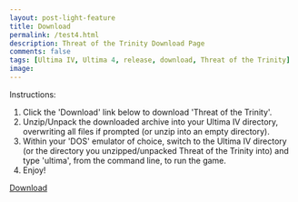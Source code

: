 ```yaml
---
layout: post-light-feature
title: Download
permalink: /test4.html
description: Threat of the Trinity Download Page
comments: false
tags: [Ultima IV, Ultima 4, release, download, Threat of the Trinity]
image: 
---
```


Instructions:

1. Click the 'Download' link below to download 'Threat of the Trinity'.
2. Unzip/Unpack the downloaded archive into your Ultima IV directory, overwriting all files if prompted (or unzip into an empty directory).
3. Within your 'DOS' emulator of choice, switch to the Ultima IV directory (or the directory you unzipped/unpacked Threat of the Trinity into) and type 'ultima', from the command line, to run the game.
4. Enjoy!
   
<!--more-->

<a href="https://github.com/cambragol/advent-of-the-trinity/blob/main/assets/zip/Threat%20of%20the%20Trinity.zip" id="cd-start" class="cd-btn">Download</a>


